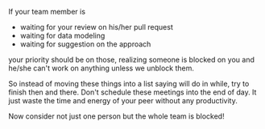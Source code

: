 <!--


---
 'Opinion : Unblock the peers first'
date: 2018-12-15 00:05:00 IST
updated: 2018-12-15 00:05:00 IST
categories: opinion
---

-->
<!DOCTYPE html>
<html>

<head>
  <title>basic-git-workflow</title>
  <meta charset="utf-8">
  <meta name="viewport" content="width=device-width, initial-scale=1.0">


  <link rel="stylesheet" href="./css/bootstrap.css">
  <link rel="stylesheet" href="./css/bootstrap.grid.css">
  <link rel="stylesheet" href="./css/bootstrap.min.css">
  <link rel="stylesheet" href="./css/bootstrap-reboot.min.css">
  <link rel="stylesheet" href="./css/bootstrap.css.map">
  <link rel="stylesheet" href="./css/blog-home.css">
  <link rel="stylesheet" href="./css/prism.css">
  <script async defer src="./css/prism.js"></script>
</head>

<body>

If your team member is 

* waiting for your review on his/her pull request 
* waiting for data modeling
* waiting for suggestion on the approach

your priority should be on those, realizing someone is blocked on you and he/she can't work on anything 
unless we unblock them.

So instead of moving these things into a list saying will do in while, try to finish then and there.
Don't schedule these meetings into the end of day. It just waste the time and energy of your peer without any productivity.

Now consider not just one person but the whole team is blocked!
